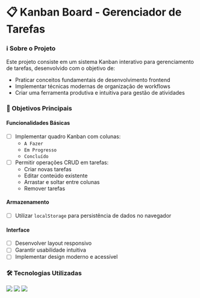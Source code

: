 # 📋 Kanban Board - Gerenciador de Tarefas

### ℹ️ Sobre o Projeto

Este projeto consiste em um sistema Kanban interativo para gerenciamento de tarefas, desenvolvido com o objetivo de:

- Praticar conceitos fundamentais de desenvolvimento frontend
- Implementar técnicas modernas de organização de workflows
- Criar uma ferramenta produtiva e intuitiva para gestão de atividades

### 🎯 Objetivos Principais

#### Funcionalidades Básicas
- [ ] Implementar quadro Kanban com colunas:
  - `A Fazer`
  - `Em Progresso` 
  - `Concluído`
- [ ] Permitir operações CRUD em tarefas:
  - Criar novas tarefas
  - Editar conteúdo existente
  - Arrastar e soltar entre colunas
  - Remover tarefas

#### Armazenamento
- [ ] Utilizar `localStorage` para persistência de dados no navegador

#### Interface
- [ ] Desenvolver layout responsivo
- [ ] Garantir usabilidade intuitiva
- [ ] Implementar design moderno e acessível

### 🛠 Tecnologias Utilizadas
<p> 
  <img src="https://img.shields.io/badge/HTML5-E34F26?style=for-the-badge&logo=html5&logoColor=white"> <img src="https://img.shields.io/badge/CSS3-1572B6?style=for-the-badge&logo=css3&logoColor=white"> <img src="https://img.shields.io/badge/JavaScript-F7DF1E?style=for-the-badge&logo=javascript&logoColor=black">
</p>
